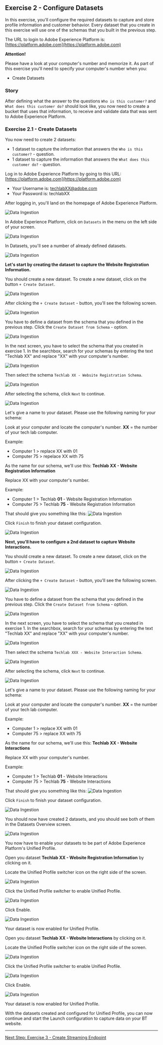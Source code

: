 ## Exercise 2 - Configure Datasets

In this exercise, you'll configure the required datasets to capture and store profile information and customer behavior. Every dataset that you create in this exercise will use one of the schemas that you built in the previous step.

The URL to login to Adobe Experience Platform is: [https://platform.adobe.com](https://platform.adobe.com)

**Attention!**

Please have a look at your computer's number and memorize it. As part of this exercise you'll need to specify your computer's number when you:

  * Create Datasets

 
### Story

After defining what the answer to the questions ```Who is this customer?``` and ```What does this customer do?``` should look like, you now need to create a bucket that uses that information, to receive and validate data that was sent to Adobe Experience Platform.

### Exercise 2.1 - Create Datasets

You now need to create 2 datasets:

  * 1 dataset to capture the information that answers the ```Who is this customer?``` - question.
  * 1 dataset to capture the information that answers the ```What does this customer do?``` - question.

Log in to Adobe Experience Platform by going to this URL: [https://platform.adobe.com](https://platform.adobe.com)

  * Your Username is: techlabXX@adobe.com 
  * Your Password is: techlabXX

After logging in, you'll land on the homepage of Adobe Experience Platform.

![Data Ingestion](./images/home.png)

In Adobe Experience Platform, click on ```Datasets``` in the menu on the left side of your screen.

![Data Ingestion](./images/menudatasets.png)

In Datasets, you'll see a number of already defined datasets. 

![Data Ingestion](./images/datasets.png)

**Let's start by creating the dataset to capture the Website Registration Information.**

You should create a new dataset. To create a new dataset, click on the button ```+ Create Dataset```.

![Data Ingestion](./images/createdataset.png)

After clicking the ```+ Create Dataset``` - button, you'll see the following screen. 

![Data Ingestion](./images/datasetsetup.png)

You have to define a dataset from the schema that you defined in the previous step. Click the ```Create Dataset from Schema``` - option.

![Data Ingestion](./images/datasetfromschema.png)

In the next screen, you have to select the schema that you created in exercise 1.
In the searchbox, search for your schemas by entering the text "Techlab XX" and replace "XX" with your computer's number.

![Data Ingestion](./images/schemaselection.png)

Then select the schema ```Techlab XX - Website Registration Schema```.

![Data Ingestion](./images/schemaselected.png)

After selecting the schema, click ```Next``` to continue.

![Data Ingestion](./images/next.png)


Let's give a name to your dataset. Please use the following naming for your schema:

Look at your computer and locate the computer's number.
**XX** = the number of your tech lab computer.

Example:
  * Computer 1 > replace XX with 01
  * Computer 75 > repelace XX with 75

As the name for our schema, we'll use this:
**Techlab XX - Website Registration Information**

Replace XX with your computer's number. 

Example:

  * Computer 1 > Techlab **01** - Website Registration Information
  * Computer 75 > Techlab **75** - Website Registration Information
  
That should give you something like this:
![Data Ingestion](./images/datasetname.png)

Click ```Finish``` to finish your dataset configuration.

![Data Ingestion](./images/finish.png)

**Next, you'll have to configure a 2nd dataset to capture Website Interactions.**

You should create a new dataset. To create a new dataset, click on the button ```+ Create Dataset```.

![Data Ingestion](./images/createdataset.png)

After clicking the ```+ Create Dataset``` - button, you'll see the following screen. 

![Data Ingestion](./images/datasetsetup.png)

You have to define a dataset from the schema that you defined in the previous step. Click the ```Create Dataset from Schema``` - option.

![Data Ingestion](./images/datasetfromschema.png)

In the next screen, you have to select the schema that you created in exercise 1.
In the searchbox, search for your schemas by entering the text "Techlab XX" and replace "XX" with your computer's number.

![Data Ingestion](./images/schemaselection.png)

Then select the schema ```Techlab XXX - Website Interaction Schema```.

![Data Ingestion](./images/schemaselectedee.png)

After selecting the schema, click ```Next``` to continue.

![Data Ingestion](./images/next.png)


Let's give a name to your dataset. Please use the following naming for your schema:

Look at your computer and locate the computer's number.
**XX** = the number of your tech lab computer.

Example:
  * Computer 1 > replace XX with 01
  * Computer 75 > replace XX with 75

As the name for our schema, we'll use this:
**Techlab XX - Website Interactions**

Replace XX with your computer's number. 

Example:

  * Computer 1 > Techlab **01** - Website Interactions
  * Computer 75 > Techlab **75** - Website Interactions
  
That should give you something like this:
![Data Ingestion](./images/datasetnameee.png)

Click ```Finish``` to finish your dataset configuration.

![Data Ingestion](./images/finish.png)

You should now have created 2 datasets, and you should see both of them in the Datasets Overview screen.

![Data Ingestion](./images/datasetsoverview.png)

You now have to enable your datasets to be part of Adobe Experience Platform's Unified Profile.

Open you dataset **Techlab XX - Website Registration Information** by clicking on it.

Locate the Unified Profile switcher icon on the right side of the screen.

![Data Ingestion](./images/ds1.png)

Click the Unified Profile switcher to enable Unified Profile.

![Data Ingestion](./images/ds2.png)

Click Enable.

![Data Ingestion](./images/ds3.png)

Your dataset is now enabled for Unified Profile.

Open you dataset **Techlab XX - Website Interactions** by clicking on it.

Locate the Unified Profile switcher icon on the right side of the screen.

![Data Ingestion](./images/ds4.png)

Click the Unified Profile switcher to enable Unified Profile.

![Data Ingestion](./images/ds2.png)

Click Enable.

![Data Ingestion](./images/ds5.png)

Your dataset is now enabled for Unified Profile.

With the datasets created and configured for Unified Profile, you can now continue and start the Launch configuration to capture data on your BT website.

---

[Next Step: Exercise 3 - Create Streaming Endpoint](./ex3.md)